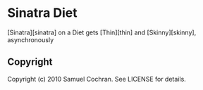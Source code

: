 # Sinatra Diet

[Sinatra][sinatra] on a Diet gets [Thin][thin] and [Skinny][skinny], asynchronously

## Copyright

Copyright (c) 2010 Samuel Cochran. See LICENSE for details.
